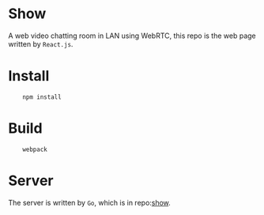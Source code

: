 # Show

A web video chatting room in LAN using WebRTC, this repo is the web page written by `React.js`.

# Install

```
    npm install
```

# Build

```
    webpack
```

# Server

The server is written by `Go`, which is in repo:[show](https://github.com/inszva/show).